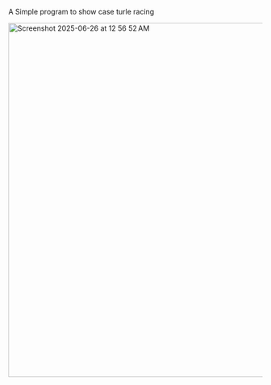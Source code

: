 A Simple program to show case turle racing



<img width="702" alt="Screenshot 2025-06-26 at 12 56 52 AM" src="https://github.com/user-attachments/assets/6dbac2c8-1c25-4857-ad1f-1ef98922db59" />

